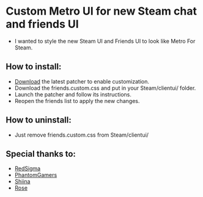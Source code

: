 # Custom Metro UI for new Steam chat and friends UI

* I wanted to style the new Steam UI and Friends UI to look like Metro For Steam. 

## How to install:
* [Download](https://github.com/PhantomGamers/EnableNewSteamFriendsSkin/releases) the latest patcher to enable customization.
* Download the friends.custom.css and put in your Steam/clientui/ folder.
* Launch the patcher and follow its instructions.
* Reopen the friends list to apply the new changes.

## How to uninstall:
* Just remove friends.custom.css from Steam/clientui/

## Special thanks to: 
* [RedSigma](https://github.com/redsigma)
* [PhantomGamers](https://github.com/PhantomGamers)
* [Shiina](https://github.com/AikoMidori)
* [Rose](https://github.com/RoseTheFlower)
